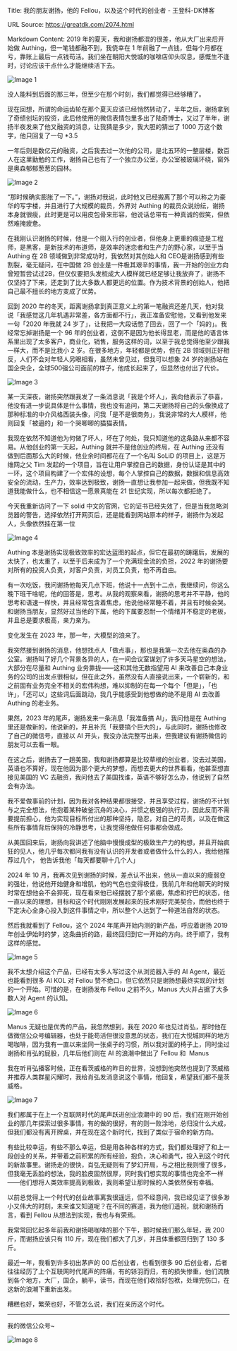 Title: 我的朋友谢扬，他的 Fellou，以及这个时代的创业者 - 王登科-DK博客

URL Source: https://greatdk.com/2074.html

Markdown Content:
2019 年的夏天，我和谢扬都混的很差，他从大厂出来后开始做 Authing，但一笔钱都融不到，我侥幸在 1 年前融了一点钱，但每个月都在亏，靠账上最后一点钱苟活。我们坐在朝阳大悦城的咖啡店仰头叹息，感慨生不逢时，讨论应该干点什么才能继续活下去。

![Image 1](https://cdn.2zimu.com/NDctNzY1Mjk1LW1iZF9maWxlLTE3NDU2NTEyNDA4NTctNTM1Mg.png)

没人能料到后面的那三年，但至少在那个时刻，我们都觉得已经够糟了。

现在回想，所谓的命运齿轮在那个夏天应该已经悄然转动了，半年之后，谢扬拿到了奇绩创坛的投资，此后他使用的微信表情包里多出了陆奇博士，又过了半年，谢扬半夜发来了他又融资的消息，让我猜是多少，我大胆的猜出了 1000 万这个数字，他只回复了一句 \*3.5

一年后则是数亿元的融资，之后我去过一次他的公司，是北五环的一整层楼，数百人在这里勤勉的工作，谢扬自己也有了一个独立办公室，办公室被玻璃环绕，窗外是奥森郁郁葱葱的园林。

![Image 2](https://cdn.2zimu.com/NDctNzY1Mjk1LW1iZF9maWxlLTE3NDU2NDg3NzMxMTktMzQ3Mw.png)

“那时候确实膨胀了一下。”，谢扬对我说，此时他又已经搬离了那个可以称之为豪华的写字楼，并且进行了大规模的裁员，外界对 Authing 的裁员众说纷纭，谢扬本身就很瘦，此时更是可以用皮包骨来形容，他说话总带有一种真诚的假笑，但依然难掩疲惫。

在我刚认识谢扬的时候，他是一个刚入行的创业者，但他身上更重的痕迹是工程师，是黑客，是新技术的布道师，是效率的迷恋者和生产力的野心家，以至于当 Authing 在 2B 领域做到非常成功时，我依然对其创始人和 CEO是谢扬感到有些割裂，毫无疑问，在中国做 2B 创业是一件极其艰辛的事情，我一开始的创业方向曾短暂尝试过2B，但仅仅要把头发梳成大人模样就已经足够让我放弃了，谢扬不仅坚持了下来，还走到了比大多数人都更远的位置。作为技术背景的创始人，他把自己最不擅长的地方变成了优势。

回到 2020 年的冬天，距离谢扬拿到真正意义上的第一笔融资还差几天，他对我说「我感觉这几年机遇非常差，各方面都不行」，我正准备安慰他，又看到他发来一句「2020 年我就 24 岁了」，让我把一大段话憋了回去，回了一个「妈的」。我经常忘掉谢扬是一个 96 年的创业者，这倒不是因为他长得显老，而是他的语言体系里出现了太多客户，商业化，销售，服务这样的词，以至于我总觉得他至少跟我一样大，而不是比我小 2 岁。在很多地方，年轻都是优势，但在 2B 领域则正好相反，人们不会对年轻人另眼相看，虽然未曾见过，但我可以想象 24 岁的谢扬站在国企央企，全球500强公司面前的样子，他成长起来了，但显然也付出了代价。

![Image 3](https://cdn.2zimu.com/NDctNzY1Mjk1LW1iZF9maWxlLTE3NDU2NDg4NzQ3MjMtOTQyOA.png)

某一天深夜，谢扬突然跟我发了一条消息说「我是个坏人」，我向他表示了恭喜，他没有进一步说具体是什么事情，我也没有追问，第二天谢扬将自己的头像换成了那种标准的中介风格西装头像，问我「是不是很商务」，我说非常的大人模样，他则回复「被逼的」和一个哭唧唧的猫猫表情。

我现在依然不知道他为何做了坏人，坏在了何处，我只知道他的这条路从来都不容易。从他创业的第一天起，Authing 就并不是他创业的终局，在 Authing 还没有做到后面那么大的时候，他业余时间都花在了一个名叫 SoLiD 的项目上，这是万维网之父 Tim 发起的一个项目，旨在让用户掌控自己的数据，身份认证是其中的一环，这个项目构建了一个宏伟的设想，每个人掌控自己的数据，数据和信息高效安全的流动，生产力，效率达到极致，谢扬一直想让我参加一起来做，但我既不知道我能做什么，也不相信这一愿景真能在 21 世纪实现，所以每次都拒绝了。

今天我重新访问了一下 solid 中文的官网，它的证书已经失效了，但是当我忽略浏览器的警告，选择依然打开网页后，还是能看到网站原本的样子，谢扬作为发起人，头像依然挂在第一位

![Image 4](https://cdn.2zimu.com/NDctNzY1Mjk1LW1iZF9maWxlLTE3NDU1NjUyMzg2NjktMzQwNA.png)

Authing 本是谢扬实现极致效率的宏达蓝图的起点，但它在最初的踌躇后，发展的太快了，也太重了，以至于后来成为了一个充满现金流的负担，2022 年的谢扬要对所有的投资人负责，对客户负责，对员工负责，他不再自由。

有一次吃饭，我问谢扬他每天几点下班，他说十一点到十二点，我继续问，你这么晚下班干啥呢，他的回答是，思考。从我的观察来看，谢扬的思考并不平静，他的思考和语速一样快，并且经常包含着焦虑，他说他经常睡不着，并且有时候会哭。和谢扬当朋友，显然好过当他的下属，他的下属要忍耐一个情绪并不稳定的老板，并且总是要求极高，亲力亲为。

变化发生在 2023 年，那一年，大模型的浪来了。

我突然接到谢扬的消息，他想找点人「做点事」，那也是我第一次去他在奥森的办公室。谢扬叫了好几个背景各异的人，在一间会议室谋划了许多天马星空的想法，大部分在尽量和 Authing 业务靠拢——这和其他无数指望用 AI 来改善自己本身业务的公司的出发点很相似，但在此之外，虽然没有人直接说出来，一个崭新的，和之前固有业务完全不相关的宏伟构想，难以抑制的在每一个每个「但是」，「也许」，「还可以」这些词后面跳动，我几乎能感受到他想做的绝不是用 AI 去改善 Authing 的老业务。

果然，2023 年的尾声，谢扬发来一条消息「我准备搞 AI」，我问他是在 Authing 里还是做新的，他说新的，并且补充「我要搞个巨大的」，与此同时，谢扬也修改了自己的微信号，直接以 AI 开头，我没办法完整写出来，但我建议有谢扬微信的朋友可以去看一眼。

在这之后，谢扬去了一趟美国，我和谢扬都算是比较草根的创业者，没去过美国，英语也不算好，现在他因为那个更大的梦想，而想去更大的世界看看，他甚至想直接见美国的 VC 去融资，我问他去了美国找谁，英语不够好怎么办，他说到了自然会有办法。

我不爱做事前的计划，因为我对各种结果都很接受，并且享受过程，谢扬的不计划与之完全想法，他抱着某种破釜沉舟的决心，并惯之极强的执行力，因此反而不需要提前担心，他为实现目标所付出的那种坚持，隐忍，对自己的苛责，以及在做这些所有事情背后保持的冷静思考，让我觉得他做任何事都会做成。

从美国回来后，谢扬向我讲述了他脑中慢慢成型的极致生产力的构想，并且开始疯狂的见人，他几乎每次都问我有没有认识的开发者或者做什么什么的人，我给他推荐过几个， 他告诉我他「每天都要聊十几个人」

2024 年 10 月，我再次见到谢扬的时候，差点认不出来，他从一直以来的瘦弱变的强壮，他说他开始健身和增肌，他的气色也变得极佳，我前几年和他聊天的时候时常在想他会不会猝死，现在看来他已经摆脱了那个紧绷，焦虑和拧巴的状态，他一直以来的理想，目标和这个时代刚刚发展起来的技术刚好完美契合，而他也终于下定决心全身心投入到这件事情之中，所以整个人达到了一种道法自然的状态。

然后我就看到了 Fellou，这个 2024 年尾声开始内测的新产品，呼应着谢扬 2019 年创业伊始时的梦，这条曲折的路，最终回归到它一开始的方向。终于顺了，我有这样的感觉。

![Image 5](https://cdn.2zimu.com/NDctNzY1Mjk1LW1iZF9maWxlLTE3NDU2NDkwNjQ0MTMtMzI5Ng.png)

我不太想介绍这个产品，已经有太多人写过这个从浏览器入手的 AI Agent，最近也能看到很多 AI KOL 对 Fellou 赞不绝口，但它依然只是谢扬想最终实现的计划的一个开始。可惜的是，在谢扬发布 Fellou 之前不久，Manus 大火并占据了大多数人对 Agent 的认知。

![Image 6](https://cdn.2zimu.com/mbd_file_NDdfNzY1Mjk1XzE3NDU2NDkxNTY3MzRfMTc0NTY0OTE1NjczNQ.PNG)

Manus 无疑也是优秀的产品，我忽然想到，我在 2020 年也见过肖弘，那时他在做微信公众号编辑器，也处于能苟活但很没意思的状态，我们在大悦城同样的地方喝咖啡，因为我有一直以来坐同一张桌子的习惯，所以我对面的椅子上，同时坐过谢扬和肖弘的屁股，几年后他们则在 AI 的浪潮中做出了 Fellou 和  Manus

我在听肖弘播客时候，正在看茨威格的昨日的世界，没想到他突然也提到了茨威格并推荐人类群星闪耀时，我给肖弘发消息说这个事情，他回复，希望我们都不是茨威格。

![Image 7](https://cdn.2zimu.com/NDctNzY1Mjk1LW1iZF9maWxlLTE3NDU2NDg2NjQyNTYtNzcyMg.png)

我们都属于在上一个互联网时代的尾声跃进创业浪潮中的 90 后，我们在刚开始创业的那几年探索过很多事情，有的做的很好，有的则一败涂地，总归没什么大成，但我们都没有离开牌桌，并在现在这个新时代，找到了类似于宿命的新方向。

有些比较幸运，有些不那么幸运，但是用各种各样的方式，我们都处理好了和上一段创业的关系，并带着之前积累的所有经验，抱负，决心和勇气，投入到这个时代的新故事里。谢扬走的很快，肖弘无疑则有了梦幻开局，与之相比我则慢了很多，但我毫无丢脸的想法，我的脸皮固然很厚，同时我们想实现的事情也完全不一样——他们想将人类效率提高到极致，我则希望让那时候的人类依然保有幸福。

以前总觉得上一个时代的创业故事离我很遥远，但不经意间，我已经见证了很多渺小又伟大的时刻，未来谁又知道呢？在不同的赛道，我为他们遥祝，就和谢扬而言，看到 Fellou 从想法到实现，我也与有荣焉。

我常常回忆起多年前我和谢扬喝咖啡的那个下午，那时候我们那么年轻，我 200 斤，而谢扬应该只有 110 斤，现在我们都大了几岁，并且体重都回归到了 130 多斤。

最近一年，我看到许多初出茅庐的 00 后创业者，也看到很多 90 后创业者，后者往往经历了上个互联网时代尾声的阵痛，有的铩羽而归，有的损失惨重，他们流散到各个地方，大厂，国企，躺平，读书，而现在他们收拾好包袱，处理完伤口，在这新的浪潮下重新出发。

糟糕也好，繁荣也好，不管怎么说，我们在亲历这个时代。

* * *

我的微信公众号~

  

![Image 8](https://report.niucodata.com/Fs2yqyw7f8GZBQwrAKMQ8F0Eadmk.jpg)
